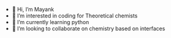 - 👋 Hi, I’m Mayank
- 👀 I’m interested in coding for Theoretical chemists
- 🌱 I’m currently learning python
- 💞️ I’m looking to collaborate on chemistry based on interfaces

<!---
MayankPal97/MayankPal97 is a ✨ special ✨ repository because its `README.md` (this file) appears on your GitHub profile.
You can click the Preview link to take a look at your changes.
--->
